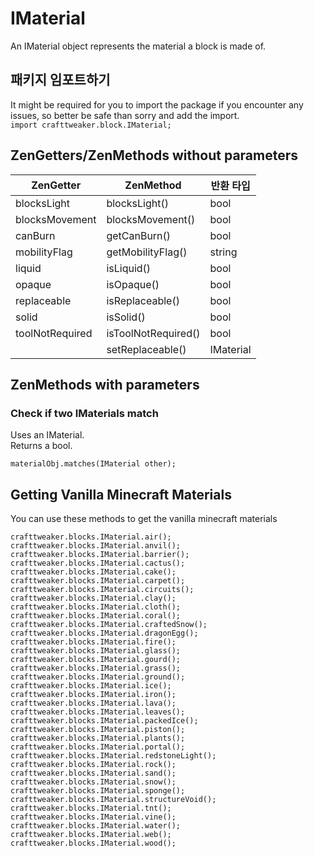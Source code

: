 # IMaterial

An IMaterial object represents the material a block is made of.

## 패키지 임포트하기
It might be required for you to import the package if you encounter any issues, so better be safe than sorry and add the import.  
`import crafttweaker.block.IMaterial;`

## ZenGetters/ZenMethods without parameters

| ZenGetter       | ZenMethod           | 반환 타입     |
| --------------- | ------------------- | --------- |
| blocksLight     | blocksLight()       | bool      |
| blocksMovement  | blocksMovement()    | bool      |
| canBurn         | getCanBurn()        | bool      |
| mobilityFlag    | getMobilityFlag()   | string    |
| liquid          | isLiquid()          | bool      |
| opaque          | isOpaque()          | bool      |
| replaceable     | isReplaceable()     | bool      |
| solid           | isSolid()           | bool      |
| toolNotRequired | isToolNotRequired() | bool      |
|                 | setReplaceable()    | IMaterial |


## ZenMethods with parameters
### Check if two IMaterials match
Uses an IMaterial.  
Returns a bool.
```zenscript
materialObj.matches(IMaterial other);
```

## Getting Vanilla Minecraft Materials
You can use these methods to get the vanilla minecraft materials

```zenscript
crafttweaker.blocks.IMaterial.air();
crafttweaker.blocks.IMaterial.anvil();
crafttweaker.blocks.IMaterial.barrier();
crafttweaker.blocks.IMaterial.cactus();
crafttweaker.blocks.IMaterial.cake();
crafttweaker.blocks.IMaterial.carpet();
crafttweaker.blocks.IMaterial.circuits();
crafttweaker.blocks.IMaterial.clay();
crafttweaker.blocks.IMaterial.cloth();
crafttweaker.blocks.IMaterial.coral();
crafttweaker.blocks.IMaterial.craftedSnow();
crafttweaker.blocks.IMaterial.dragonEgg();
crafttweaker.blocks.IMaterial.fire();
crafttweaker.blocks.IMaterial.glass();
crafttweaker.blocks.IMaterial.gourd();
crafttweaker.blocks.IMaterial.grass();
crafttweaker.blocks.IMaterial.ground();
crafttweaker.blocks.IMaterial.ice();
crafttweaker.blocks.IMaterial.iron();
crafttweaker.blocks.IMaterial.lava();
crafttweaker.blocks.IMaterial.leaves();
crafttweaker.blocks.IMaterial.packedIce();
crafttweaker.blocks.IMaterial.piston();
crafttweaker.blocks.IMaterial.plants();
crafttweaker.blocks.IMaterial.portal();
crafttweaker.blocks.IMaterial.redstoneLight();
crafttweaker.blocks.IMaterial.rock();
crafttweaker.blocks.IMaterial.sand();
crafttweaker.blocks.IMaterial.snow();
crafttweaker.blocks.IMaterial.sponge();
crafttweaker.blocks.IMaterial.structureVoid();
crafttweaker.blocks.IMaterial.tnt();
crafttweaker.blocks.IMaterial.vine();
crafttweaker.blocks.IMaterial.water();
crafttweaker.blocks.IMaterial.web();
crafttweaker.blocks.IMaterial.wood();
```